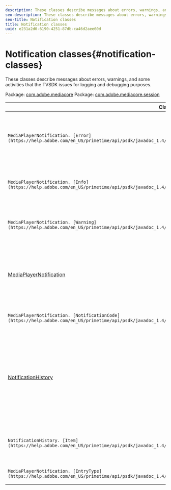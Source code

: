 ```yaml
---
description: These classes describe messages about errors, warnings, and some activities that the TVSDK issues for logging and debugging purposes.
seo-description: These classes describe messages about errors, warnings, and some activities that the TVSDK issues for logging and debugging purposes.
seo-title: Notification classes
title: Notification classes
uuid: e231a2d0-6190-4251-87db-ca46d2aee60d
---
```


# Notification classes{#notification-classes}

These classes describe messages about errors, warnings, and some activities that the TVSDK issues for logging and debugging purposes.

 Package: [com.adobe.mediacore](https://help.adobe.com/en_US/primetime/api/psdk/javadoc_1.4/com/adobe/mediacore/package-summary.html)  Package: [com.adobe.mediacore.session](https://help.adobe.com/en_US/primetime/api/psdk/javadoc_1.4/com/adobe/mediacore/session/package-summary.html) 

|  Class name  | Description  |
|---|---|
| `MediaPlayerNotification. [Error](https://help.adobe.com/en_US/primetime/api/psdk/javadoc_1.4/com/adobe/mediacore/MediaPlayerNotification.Error.html)` |Class that describes the notification for an error that causes the player to stop playback. This is a [MediaPlayerNotification](https://help.adobe.com/en_US/primetime/api/psdk/javadoc_1.4/com/adobe/mediacore/MediaPlayerNotification.html) of notification type ERROR.  |
| `MediaPlayerNotification. [Info](https://help.adobe.com/en_US/primetime/api/psdk/javadoc_1.4/com/adobe/mediacore/MediaPlayerNotification.Info.html)`  |Class that describes an informational notification. This is a [MediaPlayerNotification](https://help.adobe.com/en_US/primetime/api/psdk/javadoc_1.4/com/adobe/mediacore/MediaPlayerNotification.html) of notification type INFO. |
| `MediaPlayerNotification. [Warning](https://help.adobe.com/en_US/primetime/api/psdk/javadoc_1.4/com/adobe/mediacore/MediaPlayerNotification.Warning.html)`  |Class that describes a warning notification. This is a [MediaPlayerNotification](https://help.adobe.com/en_US/primetime/api/psdk/javadoc_1.4/com/adobe/mediacore/MediaPlayerNotification.html) of notification type WARNING.  |
| [MediaPlayerNotification](https://help.adobe.com/en_US/primetime/api/psdk/javadoc_1.4/com/adobe/mediacore/MediaPlayerNotification.html)  |Class that provides informational messages, warnings, and errors. Encapsulates the object representation of a single notification event within [NotificationHistory](https://help.adobe.com/en_US/primetime/api/psdk/javadoc_1.4/com/adobe/mediacore/session/NotificationHistory.html).  |
| `MediaPlayerNotification. [NotificationCode](https://help.adobe.com/en_US/primetime/api/psdk/javadoc_1.4/com/adobe/mediacore/MediaPlayerNotification.NotificationCode.html)`  | Returns the description associated with the provided notification code.  |
| [NotificationHistory](https://help.adobe.com/en_US/primetime/api/psdk/javadoc_1.4/com/adobe/mediacore/session/NotificationHistory.html)  |Class that stores a log of notification objects. A circular list of [NotificationHistory.Item](https://help.adobe.com/en_US/primetime/api/psdk/javadoc_1.4/com/adobe/mediacore/session/NotificationHistory.Item.html) objects that provides access to a notification events history list. That is, it maintains a list of elements, each element containing a separate instance of the [MediaPlayerNotification](https://help.adobe.com/en_US/primetime/api/psdk/javadoc_1.4/com/adobe/mediacore/MediaPlayerNotification.html) class. (In [session](https://help.adobe.com/en_US/primetime/api/psdk/javadoc_1.4/com/adobe/mediacore/session/package-summary.html) package.)  |
| `NotificationHistory. [Item](https://help.adobe.com/en_US/primetime/api/psdk/javadoc_1.4/com/adobe/mediacore/session/NotificationHistory.Item.html)`  |Class that defines an entry in the circular list in [NotificationHistory](https://help.adobe.com/en_US/primetime/api/psdk/javadoc_1.4/com/adobe/mediacore/session/NotificationHistory.html) and holds the notification and its timestamp.  |
| `MediaPlayerNotification. [EntryType](https://help.adobe.com/en_US/primetime/api/psdk/javadoc_1.4/com/adobe/mediacore/MediaPlayerNotification.EntryType.html)`  | Class that contains the supported notifications types.  |

